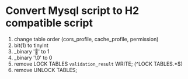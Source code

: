 # Convert Mysql script to H2 compatible script
1. change table order (cors_profile, cache_profile, permission)
2. bit(1) to tinyint
3. _binary '' to 1
4. _binary '\0' to 0
5. remove LOCK TABLES `validation_result` WRITE; (^LOCK TABLES.*$)
6. remove UNLOCK TABLES;

